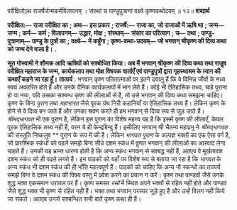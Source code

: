  

परीक्षितोऽथ राजर्षेर्जन्मकर्मविलापनम् । संस्थां च पाण्डुपुत्राणां वक्ष्ये कृष्णकथोदयम् ॥ १२॥ **शब्दार्थ** 

**परीक्षित:—** **राजा परीक्षित का** **; अथ—** **इस प्रकार** **; राजर्षे:—** **राजा का, जो राजाओं में ऋषि था** **; जन्म—** **जन्म** **; कर्म—** **कर्म** **; विलापनम्—** **उद्धार, मोक्ष** **; संस्थाम्—** **संसार का परित्याग** **; च—** **तथा** **; पाण्डु-पुत्राणाम्—** **पाण्डु के पुत्रों का** **;** **वक्ष्ये—** **में कहूँगा** **; कृष्ण-कथा-उदयम्—** **जो भगवान् श्रीकृष्ण की दिव्य कथा को जन्म देने वाला है।** **.** 

**सूत गोस्वामी ने शौनक आदि ऋषियों को सश्बोधित किया : अब मैं भगवान् श्रीकृष्ण** **की दिव्य कथा तथा राजॢष परीक्षित महाराज के जन्म, कार्यकलाप तथा मोक्ष विषयक** **वार्ताएँ एवं पाण्डुपुत्रों द्वारा गृहस्थाश्रम के त्याग की कथाएँ कहने जा रहा हूँ।** **तात्पर्य** : भगवान् कृष्ण पतितात्माओं पर इतने दयालु हैं कि वे विभिन्न जीवों के मध्य स्वयं अवतरित होते हैं और उनके दैनिक कार्यकलापों में भाग लेते हैं। कोई भी ऐतिहासिक तथ्य, चाहे पुराना हो या नया, यदि उसका सश्बन्ध कृष्ण की लीलाओं से है, तो उसे भगवान् की दिव्य कथा समझना चाहिए। कृष्ण के बिना *पुराण* तथा *महाभारत* जैसे पूरक ग्रंथ निरी कहानियाँ या ऐतिहासिक तथ्य हैं। लेकिन कृष्ण के होने से वे दिव्य बन जाते हैं और उनका श्रवण करते ही हम भगवान् से दिव्य रूप से जुड़ जाते हैं। *श्रीमद्भागवत* भी एक पुराण है, लेकिन इस पुराण का विशेष महत्त्व यह है कि इसमें कृष्ण की लीलाएँ, केवल पूरक ऐतिहासिक तथ्य नहीं हैं, वरन ये ही केन्द्रबिन्दु हैं। इसीलिए भगवान् श्री चैतन्य महाप्रभु ने *श्रीमद्भागवत* की संस्तुति निष्कलुष ** पुराण के रूप में की है। लेकिन *भागवत पुराण* के अल्पज्ञ भक्तों का एक ऐसा वर्ग है, जो प्रारश्भिक स्कंधों को पहले समझे बिना सीधे दशम स्कंध में वॢणत भगवान् की लीलाओं का आस्वाद लेना चाहते हैं। उनकी यह भ्रान्त धारणा होती है कि अन्य स्कंध भगवान् से सश्बद्ध नहीं हैं, अतएव वे मूर्खतावश दशम स्कंध को ही पढऩे लगते हैं। इन पाठकों को यहाँ पर विशेष रूप से बताया जा रहा है कि *भागवत* के अन्य स्कंध भी दशम स्कंध की ही भाँति महत्त्वपूर्ण हैं। पाठकों को चाहिए कि अन्य नौ स्कन्धों का तात्पर्य समझे बिना वे दशम स्कंध की विषय वस्तु में प्रवेश करने का प्रयत्न न करें। कृष्ण तथा पाण्डवों जैसे उनके शुद्ध भक्त एकसमान धरातल पर हैं। कृष्ण समस्त *रसों* में स्थित अपने भक्तों से रहित नहीं होते और पाण्डव जैसे शुद्ध भक्त भी कृष्ण से रहित नहीं हैं। भक्त तथा भगवान् परस्पर जुड़े हुए हैं और उन्हें विलग नहीं किये जा सकते। अतएव उनसे सश्बन्धित सभी बातें कृष्ण कथा ही हैं। 